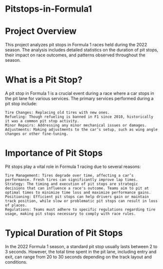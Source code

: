 # Pitstops-in-Formula1

# Project Overview

This project analyzes pit stops in Formula 1 races held during the 2022 season. The analysis includes detailed statistics on the duration of pit stops, their impact on race outcomes, and patterns observed throughout the season.

# What is a Pit Stop?

A pit stop in Formula 1 is a crucial event during a race where a car stops in the pit lane for various services. The primary services performed during a pit stop include:

    Tire Changes: Replacing old tires with new ones.
    Refueling: Though refueling is banned in F1 since 2010, historically it was a common pit stop activity.
    Minor Repairs: Addressing any minor mechanical issues or damages.
    Adjustments: Making adjustments to the car’s setup, such as wing angle changes or other fine-tuning.

# Importance of Pit Stops

Pit stops play a vital role in Formula 1 racing due to several reasons:

    Tire Management: Tires degrade over time, affecting a car’s performance. Fresh tires can significantly improve lap times.
    Strategy: The timing and execution of pit stops are strategic decisions that can influence a race's outcome. Teams aim to pit at optimal times to minimize time loss and maximize performance gains.
    Positioning: Efficient pit stops can help drivers gain or maintain track position, while slow or problematic pit stops can result in loss of places.
    Regulations: Teams must adhere to specific regulations regarding tire usage, making pit stops necessary to comply with race rules.

# Typical Duration of Pit Stops

In the 2022 Formula 1 season, a standard pit stop usually lasts between 2 to 3 seconds. However, the total time spent in the pit lane, including entry and exit, can range from 20 to 30 seconds depending on the track layout and conditions.
